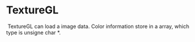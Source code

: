# TextureGL

​	TextureGL can load a image data. Color information store in a array, which type is unsigne char *.

